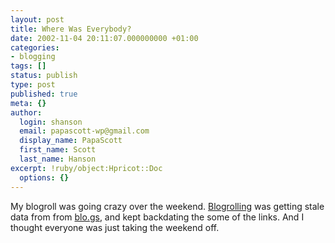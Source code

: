 ```yaml
---
layout: post
title: Where Was Everybody?
date: 2002-11-04 20:11:07.000000000 +01:00
categories:
- blogging
tags: []
status: publish
type: post
published: true
meta: {}
author:
  login: shanson
  email: papascott-wp@gmail.com
  display_name: PapaScott
  first_name: Scott
  last_name: Hanson
excerpt: !ruby/object:Hpricot::Doc
  options: {}
---
```

<p>My blogroll was going crazy over the weekend. <a href="http://www.blogrolling.com">Blogrolling</a> was getting stale data from from <a href="http://blo.gs">blo.gs</a>, and kept backdating the some of the links. And I thought everyone was just taking the weekend off.</p>
